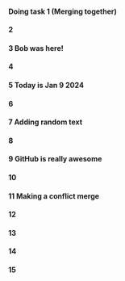 #### Doing task 1 (Merging together)
#### 2
#### 3 Bob was here!
#### 4
#### 5 Today is Jan 9 2024
#### 6
#### 7 Adding random text
#### 8
#### 9 GitHub is really awesome
#### 10
#### 11 Making a conflict merge
#### 12
#### 13
#### 14
#### 15

